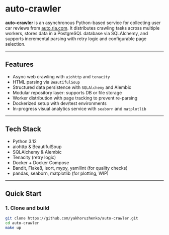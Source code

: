 # auto-crawler

**auto-crawler** is an asynchronous Python-based service for collecting user car reviews from [auto.ria.com](https://auto.ria.com/uk/reviews/). It distributes crawling tasks across multiple workers, stores data in a PostgreSQL database via SQLAlchemy, and supports incremental parsing with retry logic and configurable page selection.

---

## Features

- Async web crawling with `aiohttp` and `tenacity`
- HTML parsing via `BeautifulSoup`
- Structured data persistence with `SQLAlchemy` and Alembic
- Modular repository layer: supports DB or file storage
- Worker distribution with page tracking to prevent re-parsing
- Dockerized setup with dev/test environments
- In-progress visual analytics service with `seaborn` and `matplotlib`

---

## Tech Stack

- Python 3.12
- aiohttp & BeautifulSoup
- SQLAlchemy & Alembic
- Tenacity (retry logic)
- Docker + Docker Compose
- Bandit, Flake8, isort, mypy, yamllint (for quality checks)
- pandas, seaborn, matplotlib (for plotting, WIP)

---

## Quick Start

### 1. Clone and build

```bash
git clone https://github.com/yakhoruzhenko/auto-crawler.git
cd auto-crawler
make up
```
